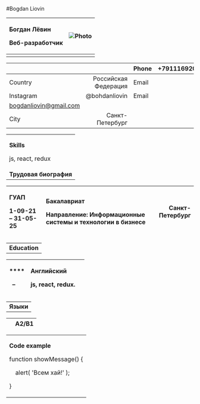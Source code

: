 #Bogdan Liovin

|<p>**Богдан**  **Лёвин**</p><p>Веб-разработчик</p>|![Photo](Aspose.Words.50cf8266-cab2-4316-841b-22b5d2db7eda.001.jpeg)|
| :- | :- |
|||

|||Phone|+79111692075|
| :- | -: | :- | :- |
|Country|Российская Федерация|Email|
|Instagram|@bohdanliovin|Email|
bogdanliovin@gmail.com|
|City|Санкт-Петербург||

||
| :- |
|<p>**Skills**</p><p>js, react, redux</p>|
|**Трудовая биография** |

|<p>**ГУАП** </p><p>1-09-21 – 31-05-25</p>|<p>**Бакалавриат**</p><p>Направление: Информационные системы и технологии в бизнесе</p>|Санкт-Петербург|
| :- | :- | -: |

||
| :- |
|**Education**|

|<p>****</p><p>` `– </p>|<p>**Английский**</p><p>js, react, redux.</p>||
| :- | :- | -: |

||
| :- |
|**Языки**|

||A2/B1|
| :-: | :-: |

||
| :- |
|<p>**Code example**</p><p>function showMessage() {</p><p>`  `alert( 'Всем хай!' );</p><p>}</p>|
